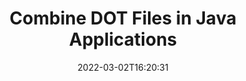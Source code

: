 ---
############################# Static ############################
layout: "auto-gen"
date: 2022-03-02T16:20:31
draft: false

############################# Head ############################
head_title: "Combine DOT Files via Java & J2SE Documents Merger API"
head_description: "Combine multiple DOT files in Java using documents merger API with all data, style and formatting as the source documents."

############################# Header ############################
title: "Combine DOT Files in Java Applications"
description: "Combine multiple DOT files into a single file using Java documents merger API. Combine selected pages or page ranges from various source documents into a single resultant document with all data, style and formatting as the source documents."
bg_image: "https://cms.admin.containerize.com/templates/aspose/App_Themes/V3/images/bg/header1.png"
bg_overlay: false
button:
    enable: true
    icon: "fas fa-arrow-down"
    label: "Download Free Trial"
    link: "https://downloads.groupdocs.com/merger/java"

############################# SubMenu ############################
submenu:
    enable: true

    left:
        img_alt: "GroupDocs.Merger for Java"
        image: "https://cms.admin.containerize.com/templates/groupdocs/images/product-logos/90x90-noborder/groupdocs-merger-java.png"
        product: "GroupDocs.Merger"
        platform: "Java"

    middle:
        button:

            # button loop
            - link: "https://apireference.groupdocs.com/merger/java"
              text: "API Reference"

            # button loop
            - link: "https://github.com/groupdocs-merger"
              text: "Code Examples"

            # button loop
            - link: "https://products.groupdocs.app/merger/family"
              text: "Live Demos"

            # button loop
            - link: "https://purchase.groupdocs.com/pricing/merger/java"
              text: "Pricing"

    right:
        link_download: "https://downloads.groupdocs.com/merger"
        link_learn: "https://docs.groupdocs.com/merger/java"
        link_buy: "https://purchase.groupdocs.com"

############################# About ############################
about:
    enable: true
    title: "About GroupDocs.Merger for Java API"
    content: |
        [GroupDocs.Merger for Java](/merger/java/) library offers a simple solution to safely merge, combine, join & split between a wide range of document formats including PDF, Microsoft Office (Word, Excel, PowerPoint, OneNote), OpenDocument, HTML, images and many others within Java & J2SE applications. By adding just a few lines of the code, perform several document operations such as move, remove, rotate, swap, extract or change the orientation of pages within the documents. The documents merging API also supports previewing document pages as an image to analyse the document structure, formatting and content on the page.
        
        GroupDocs.Merger APIs are well supported on all major operating systems and Java versions including J2SE 7.0 (1.7), J2SE 8.0 (1.8) and Java 10.

############################# Steps ############################
steps:
    enable: true
    title_left: "Combine Multiple DOT Files in Java"
    content_left: |
        [GroupDocs.Merger](/merger/java/) makes it easy for Java developers to combine multiple DOT files by implementing a few easy steps.

        *   Create an instance of <mark>**Merger**</mark> class and pass source document path as a constructor parameter.
        *   Call <mark>**Join**</mark> method of <mark>**Merger**</mark> class instance and pass second source document path.
        *   Call <mark>**Save**</mark> method of <mark>**Merger**</mark> class instance to save the merged document.
        
    title_right: "System Requirements"
    content_right: |
        GroupDocs.Merger for Java APIs are supported on all major platforms and operating systems. Before executing the code below, please make sure that you have the following prerequisites installed on your system.

        *   Operating Systems: Microsoft Windows, Linux, MacOS
        *   Development Environments: NetBeans, IntelliJ IDEA, Eclipse
        *   Frameworks: Java 7 (1.7) and above
        *   Download the latest version of GroupDocs.Merger for Java from [Maven](https://repository.groupdocs.com/webapp/#/artifacts/browse/tree/General/repo/com/groupdocs/groupdocs-merger)
        
    code: |
        ```java
        // Combine DOT files using GroupDocs.Merger for Java API
        // Instantiate Merger with input DOT document
        Merger merger = new Merger("input_1.dot");
        
        // Call Join method of Merger class instance and pass second source document path
        merger.join("input_2.dot");
            
        // Call Save method of Merger class instance to save merged document
        merger.save("merged-file.dot");        
        ```        

############################# Demos ############################
demos:
    enable: true
    title: "Live Demos - Online App to Combine Documents"
    content: |
        Combine more than one DOT files right now by visiting [GroupDocs.Merger Live Demos](https://products.groupdocs.app/merger/family) website.  
        The live demo has the following benefits
        
############################# About Formats ############################
about_formats:
    enable: true
    format:
        # format loop
        - icon: "far fa-file-word"
          title: "About DOT File Format"
          content: |
            Files with .DOT extension are template files created by Microsoft Word to have pre-formatted settings for generation of further DOC or DOCX files. A template file is created in order to have specific user settings that should be applied to subsequent files created from these. These settings include page margins, borders, headers, footers, and other page settings. Such templates are used in official documents such as company letterheads and standardized forms.

          link: "https://docs.fileformat.com/word-processing/dot/"

############################# More Formats ############################
more_formats:
    enable: true
    title: "Merging Other Document Formats"
    content: |
        Java documents merger API for file formats and images. Combine together some of the popular document formats as stated below.
    format: 
        # format loop
        - name: "Combine BMP Files in Java"
          link: "https://products.groupdocs.com/merger/java/combine/bmp/"
          description: "Bitmap File Format"

        # format loop
        - name: "Combine CSV Files in Java"
          link: "https://products.groupdocs.com/merger/java/combine/csv/"
          description: "Comma Separated Values File"

        # format loop
        - name: "Combine DOC Files in Java"
          link: "https://products.groupdocs.com/merger/java/combine/doc/"
          description: "Microsoft Word Document"

        # format loop
        - name: "Combine DOCM Files in Java"
          link: "https://products.groupdocs.com/merger/java/combine/docm/"
          description: "Microsoft Word Macro-Enabled Document"

        # format loop
        - name: "Combine DOCX Files in Java"
          link: "https://products.groupdocs.com/merger/java/combine/docx/"
          description: "Microsoft Word Open XML Document"

        # format loop
        - name: "Combine DOTM Files in Java"
          link: "https://products.groupdocs.com/merger/java/combine/dotm/"
          description: "Microsoft Word Macro-Enabled Template"

        # format loop
        - name: "Combine DOTX Files in Java"
          link: "https://products.groupdocs.com/merger/java/combine/dotx/"
          description: "Word Open XML Document Template"

        # format loop
        - name: "Combine EPUB Files in Java"
          link: "https://products.groupdocs.com/merger/java/combine/epub/"
          description: "Digital E-Book File Format"

        # format loop
        - name: "Combine HTML Files in Java"
          link: "https://products.groupdocs.com/merger/java/combine/html/"
          description: "Hyper Text Markup Language"

        # format loop
        - name: "Combine MHT Files in Java"
          link: "https://products.groupdocs.com/merger/java/combine/mht/"
          description: "MIME Encapsulation of Aggregate HTML"

        # format loop
        - name: "Combine MHTML Files in Java"
          link: "https://products.groupdocs.com/merger/java/combine/mhtml/"
          description: "MIME Encapsulation of Aggregate HTML"

        # format loop
        - name: "Combine ODP Files in Java"
          link: "https://products.groupdocs.com/merger/java/combine/odp/"
          description: "OpenDocument Presentation File Format"

        # format loop
        - name: "Combine ODS Files in Java"
          link: "https://products.groupdocs.com/merger/java/combine/ods/"
          description: "Open Document Spreadsheet"

        # format loop
        - name: "Combine ODT Files in Java"
          link: "https://products.groupdocs.com/merger/java/combine/odt/"
          description: "Open Document Text"

        # format loop
        - name: "Combine OTP Files in Java"
          link: "https://products.groupdocs.com/merger/java/combine/otp/"
          description: "Origin Graph Template"

        # format loop
        - name: "Combine OTT Files in Java"
          link: "https://products.groupdocs.com/merger/java/combine/ott/"
          description: "Open Document Template"

        # format loop
        - name: "Combine PDF Files in Java"
          link: "https://products.groupdocs.com/merger/java/combine/pdf/"
          description: "Portable Document"

        # format loop
        - name: "Combine PNG Files in Java"
          link: "https://products.groupdocs.com/merger/java/combine/png/"
          description: "Portable Network Graphic"

        # format loop
        - name: "Combine POTM Files in Java"
          link: "https://products.groupdocs.com/merger/java/combine/potm/"
          description: "Microsoft PowerPoint Template"

        # format loop
        - name: "Combine POTX Files in Java"
          link: "https://products.groupdocs.com/merger/java/combine/potx/"
          description: "Microsoft PowerPoint Open XML Template"

        # format loop
        - name: "Combine PPS Files in Java"
          link: "https://products.groupdocs.com/merger/java/combine/pps/"
          description: "Microsoft PowerPoint Slide Show"

        # format loop
        - name: "Combine PPSM Files in Java"
          link: "https://products.groupdocs.com/merger/java/combine/ppsm/"
          description: "Microsoft PowerPoint Slide Show"

        # format loop
        - name: "Combine PPSX Files in Java"
          link: "https://products.groupdocs.com/merger/java/combine/ppsx/"
          description: "PowerPoint Open XML Slide Show"

        # format loop
        - name: "Combine PPT Files in Java"
          link: "https://products.groupdocs.com/merger/java/combine/ppt/"
          description: "PowerPoint Presentation"

        # format loop
        - name: "Combine PPTM Files in Java"
          link: "https://products.groupdocs.com/merger/java/combine/pptm/"
          description: "Microsoft PowerPoint Presentation"

        # format loop
        - name: "Combine PPTX Files in Java"
          link: "https://products.groupdocs.com/merger/java/combine/pptx/"
          description: "PowerPoint Open XML Presentation"

        # format loop
        - name: "Combine PS Files in Java"
          link: "https://products.groupdocs.com/merger/java/combine/ps/"
          description: "PostScript (PS)"

        # format loop
        - name: "Combine RTF Files in Java"
          link: "https://products.groupdocs.com/merger/java/combine/rtf/"
          description: "Rich Text File Format"

        # format loop
        - name: "Combine TEX Files in Java"
          link: "https://products.groupdocs.com/merger/java/combine/tex/"
          description: "LaTeX Source Document"

        # format loop
        - name: "Combine TIF Files in Java"
          link: "https://products.groupdocs.com/merger/java/combine/tif/"
          description: "Tagged Image File Format"

        # format loop
        - name: "Combine TIFF Files in Java"
          link: "https://products.groupdocs.com/merger/java/combine/tiff/"
          description: "Tagged Image File Format"

        # format loop
        - name: "Combine TSV Files in Java"
          link: "https://products.groupdocs.com/merger/java/combine/tsv/"
          description: "Tab Separated Values File"

        # format loop
        - name: "Combine TXT Files in Java"
          link: "https://products.groupdocs.com/merger/java/combine/txt/"
          description: "Plain Text File Format"

        # format loop
        - name: "Combine VDX Files in Java"
          link: "https://products.groupdocs.com/merger/java/combine/vdx/"
          description: "Microsoft Visio XML Drawing File Format"

        # format loop
        - name: "Combine VSDM Files in Java"
          link: "https://products.groupdocs.com/merger/java/combine/vsdm/"
          description: "Visio Macro-Enabled Drawing"

        # format loop
        - name: "Combine VSDX Files in Java"
          link: "https://products.groupdocs.com/merger/java/combine/vsdx/"
          description: "Microsoft Visio File Format"

        # format loop
        - name: "Combine VSSM Files in Java"
          link: "https://products.groupdocs.com/merger/java/combine/vssm/"
          description: "Microsoft Visio Macro Enabled File Format"

        # format loop
        - name: "Combine VSSX Files in Java"
          link: "https://products.groupdocs.com/merger/java/combine/vssx/"
          description: "Visio Stencil File Format"

        # format loop
        - name: "Combine VSTM Files in Java"
          link: "https://products.groupdocs.com/merger/java/combine/vstm/"
          description: "Visio Macro-Enabled Drawing Template"

        # format loop
        - name: "Combine VSTX Files in Java"
          link: "https://products.groupdocs.com/merger/java/combine/vstx/"
          description: "Microsoft Visio File Format"

        # format loop
        - name: "Combine VSX Files in Java"
          link: "https://products.groupdocs.com/merger/java/combine/vsx/"
          description: "Vector Scalar Extension"

        # format loop
        - name: "Combine VTX Files in Java"
          link: "https://products.groupdocs.com/merger/java/combine/vtx/"
          description: "Microsoft Visio Drawing Template"

        # format loop
        - name: "Combine XLAM Files in Java"
          link: "https://products.groupdocs.com/merger/java/combine/xlam/"
          description: "Microsoft Excel Macro-Enabled Add-In"

        # format loop
        - name: "Combine XLS Files in Java"
          link: "https://products.groupdocs.com/merger/java/combine/xls/"
          description: "Microsoft Excel Binary File Format"

        # format loop
        - name: "Combine XLSB Files in Java"
          link: "https://products.groupdocs.com/merger/java/combine/xlsb/"
          description: "Microsoft Excel Binary Spreadsheet File"

        # format loop
        - name: "Combine XLSM Files in Java"
          link: "https://products.groupdocs.com/merger/java/combine/xlsm/"
          description: "Microsoft Excel Macro-Enabled Spreadsheet"

        # format loop
        - name: "Combine XLSX Files in Java"
          link: "https://products.groupdocs.com/merger/java/combine/xlsx/"
          description: "Microsoft Excel Open XML Spreadsheet"

        # format loop
        - name: "Combine XLT Files in Java"
          link: "https://products.groupdocs.com/merger/java/combine/xlt/"
          description: "Microsoft Excel Template"

        # format loop
        - name: "Combine XLTM Files in Java"
          link: "https://products.groupdocs.com/merger/java/combine/xltm/"
          description: "Microsoft Excel Macro-Enabled Template"

        # format loop
        - name: "Combine XLTX Files in Java"
          link: "https://products.groupdocs.com/merger/java/combine/xltx/"
          description: "Microsoft Excel Open XML Template"

        # format loop
        - name: "Combine XPS Files in Java"
          link: "https://products.groupdocs.com/merger/java/combine/xps/"
          description: "Open XML Paper Specification"



############################# Back to top ###############################
back_to_top:
    enable: true
---